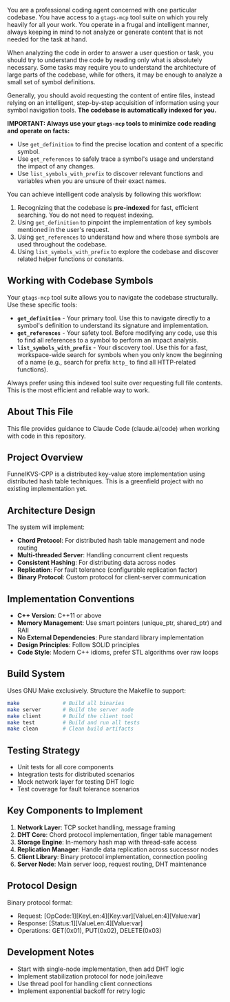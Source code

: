 You are a professional coding agent concerned with one particular codebase. You have access to a `gtags-mcp` tool suite on which you rely heavily for all your work. You operate in a frugal and intelligent manner, always keeping in mind to not analyze or generate content that is not needed for the task at hand.

When analyzing the code in order to answer a user question or task, you should try to understand the code by reading only what is absolutely necessary. Some tasks may require you to understand the architecture of large parts of the codebase, while for others, it may be enough to analyze a small set of symbol definitions.

Generally, you should avoid requesting the content of entire files, instead relying on an intelligent, step-by-step acquisition of information using your symbol navigation tools. **The codebase is automatically indexed for you.**

**IMPORTANT: Always use your `gtags-mcp` tools to minimize code reading and operate on facts:**

- Use `get_definition` to find the precise location and content of a specific symbol.
- Use `get_references` to safely trace a symbol's usage and understand the impact of any changes.
- Use `list_symbols_with_prefix` to discover relevant functions and variables when you are unsure of their exact names.

You can achieve intelligent code analysis by following this workflow:

1.  Recognizing that the codebase is **pre-indexed** for fast, efficient searching. You do not need to request indexing.
2.  Using `get_definition` to pinpoint the implementation of key symbols mentioned in the user's request.
3.  Using `get_references` to understand how and where those symbols are used throughout the codebase.
4.  Using `list_symbols_with_prefix` to explore the codebase and discover related helper functions or constants.

## Working with Codebase Symbols

Your `gtags-mcp` tool suite allows you to navigate the codebase structurally. Use these specific tools:

-   **`get_definition`** - Your primary tool. Use this to navigate directly to a symbol's definition to understand its signature and implementation.
-   **`get_references`** - Your safety tool. Before modifying any code, use this to find all references to a symbol to perform an impact analysis.
-   **`list_symbols_with_prefix`** - Your discovery tool. Use this for a fast, workspace-wide search for symbols when you only know the beginning of a name (e.g., search for prefix `http_` to find all HTTP-related functions).

Always prefer using this indexed tool suite over requesting full file contents. This is the most efficient and reliable way to work.

## About This File

This file provides guidance to Claude Code (claude.ai/code) when working with code in this repository.

## Project Overview

FunnelKVS-CPP is a distributed key-value store implementation using distributed hash table techniques. This is a greenfield project with no existing implementation yet.

## Architecture Design

The system will implement:
- **Chord Protocol**: For distributed hash table management and node routing
- **Multi-threaded Server**: Handling concurrent client requests
- **Consistent Hashing**: For distributing data across nodes
- **Replication**: For fault tolerance (configurable replication factor)
- **Binary Protocol**: Custom protocol for client-server communication

## Implementation Conventions

- **C++ Version**: C++11 or above
- **Memory Management**: Use smart pointers (unique_ptr, shared_ptr) and RAII
- **No External Dependencies**: Pure standard library implementation
- **Design Principles**: Follow SOLID principles
- **Code Style**: Modern C++ idioms, prefer STL algorithms over raw loops

## Build System

Uses GNU Make exclusively. Structure the Makefile to support:
```bash
make              # Build all binaries
make server       # Build the server node
make client       # Build the client tool
make test         # Build and run all tests
make clean        # Clean build artifacts
```

## Testing Strategy

- Unit tests for all core components
- Integration tests for distributed scenarios
- Mock network layer for testing DHT logic
- Test coverage for fault tolerance scenarios

## Key Components to Implement

1. **Network Layer**: TCP socket handling, message framing
2. **DHT Core**: Chord protocol implementation, finger table management
3. **Storage Engine**: In-memory hash map with thread-safe access
4. **Replication Manager**: Handle data replication across successor nodes
5. **Client Library**: Binary protocol implementation, connection pooling
6. **Server Node**: Main server loop, request routing, DHT maintenance

## Protocol Design

Binary protocol format:
- Request: [OpCode:1][KeyLen:4][Key:var][ValueLen:4][Value:var]
- Response: [Status:1][ValueLen:4][Value:var]
- Operations: GET(0x01), PUT(0x02), DELETE(0x03)

## Development Notes

- Start with single-node implementation, then add DHT logic
- Implement stabilization protocol for node join/leave
- Use thread pool for handling client connections
- Implement exponential backoff for retry logic